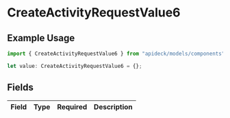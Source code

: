 # CreateActivityRequestValue6

## Example Usage

```typescript
import { CreateActivityRequestValue6 } from "apideck/models/components";

let value: CreateActivityRequestValue6 = {};
```

## Fields

| Field       | Type        | Required    | Description |
| ----------- | ----------- | ----------- | ----------- |